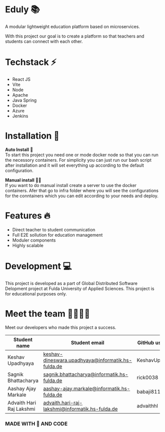 # Eduly 📚

A modular lightweight education platform based on microservices. 

With this project our goal is to create a platform so that teachers and students can connect with each other. 

# Techstack ⚡

- React JS
- Vite
- Node
- Apache
- Java Spring
- Docker
- Azure
- Jenkins

# Installation 💽

**Auto Install** 🤖 \
To start this project you need one or mode docker node so that you can run the necessory containers. For simplicity you can just run our bash script after installation and it will set everything up according to the default configuration.

**Manual install** 👨‍💻 \
If you want to do manual install create a server to use the docker containers. Afer that go to infra folder where you will see the configurations for the conntainers which you can edit according to your needs and deploy.


# Features 🔥

- Direct teacher to student communication
- Full E2E sollution for education management
- Moduler components
- Highly scalable

# Development 💻

This project is developed as a part of Global Distributed Software Delopment project at Fulda University of Applied Sciences. This project is for educational purposes only.



# Meet the team 👨‍💻👨‍💻

Meet our developers who made this project a success.

| Student name | Student email      | GitHub username |
|--------------|--------------------|-----------------|
| Keshav Upadhyaya    | keshav-dineswara.upadhyaya@informatik.hs-fulda.de  | KeshavUpadhyaya      |
| Sagnik Bhattacharya | sagnik.bhattacharya@informatik.hs-fulda.de | rick0038    |
| Aashay Ajay Markale | aashay-ajay.markale@informatik.hs-fulda.de         | babaji811      |
| Advaith Hari Raj Lakshmi | advaith.hari-raj-lakshmi@informatik.hs-fulda.de | advaithhl    |


### MADE WITH 💛 AND CODE